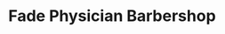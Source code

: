 ---
title: "Fade Physician Barbershop"
url: /zanesville/fade-physician-barbershop/
shop: Friseur
---